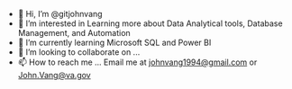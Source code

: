 - 👋 Hi, I’m @gitjohnvang
- 👀 I’m interested in Learning more about Data Analytical tools, Database Management, and Automation
- 🌱 I’m currently learning Microsoft SQL and Power BI
- 💞️ I’m looking to collaborate on ...
- 📫 How to reach me ... Email me at johnvang1994@gmail.com or John.Vang@va.gov

<!---
gitjohnvang/gitjohnvang is a ✨ special ✨ repository because its `README.md` (this file) appears on your GitHub profile.
You can click the Preview link to take a look at your changes.
--->
